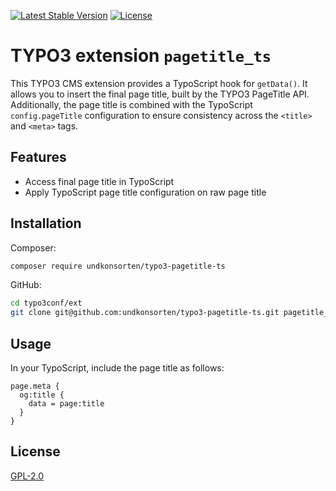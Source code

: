 [![Latest Stable Version](https://poser.pugx.org/undkonsorten/typo3-pagetitle-ts/v/stable)](https://packagist.org/packages/undkonsorten/typo3-pagetitle-ts)
[![License](https://poser.pugx.org/undkonsorten/typo3-pagetitle-ts/license)](https://packagist.org/packages/undkonsorten/typo3-pagetitle-ts)

# TYPO3 extension `pagetitle_ts`

This TYPO3 CMS extension provides a TypoScript hook for `getData()`. It allows
you to insert the final page title, built by the TYPO3 PageTitle API. Additionally,
the page title is combined with the TypoScript `config.pageTitle` configuration
to ensure consistency across the `<title>` and `<meta>` tags.


## Features

* Access final page title in TypoScript
* Apply TypoScript page title configuration on raw page title


## Installation

Composer:

```bash
composer require undkonsorten/typo3-pagetitle-ts
```

GitHub:

```bash
cd typo3conf/ext
git clone git@github.com:undkonsorten/typo3-pagetitle-ts.git pagetitle_ts
```


## Usage

In your TypoScript, include the page title as follows:

```typo3_typoscript
page.meta {
  og:title {
    data = page:title
  }
}
```


## License

[GPL-2.0](LICENSE)
